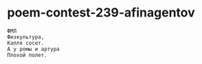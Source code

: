 # poem-contest-239-afinagentov
```
ФМЛ
Физкультура,
Капля сосет.
А у ромы и артура
Плохой полет.
```
